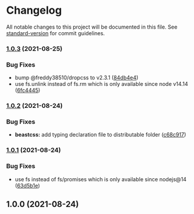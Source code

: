 # Changelog

All notable changes to this project will be documented in this file. See [standard-version](https://github.com/conventional-changelog/standard-version) for commit guidelines.

### [1.0.3](https://github.com/freddy38510/beastcss/compare/beastcss-v1.0.2...beastcss-v1.0.3) (2021-08-25)


### Bug Fixes

* bump @freddy38510/dropcss to v2.3.1 ([84db4e4](https://github.com/freddy38510/beastcss/commit/84db4e4608c9bddabf1dbae27f84d0b38c29c6ae))
* use fs.unlink instead of fs.rm which is only available since node v14.14 ([6fc4445](https://github.com/freddy38510/beastcss/commit/6fc44459404b2657ec143b6e5b965e1b2fefce8d))

### [1.0.2](https://github.com/freddy38510/beastcss/compare/beastcss-v1.0.1...beastcss-v1.0.2) (2021-08-24)


### Bug Fixes

* **beastcss:** add typing declaration file to distributable folder ([c68c917](https://github.com/freddy38510/beastcss/commit/c68c9179402a2850836c2bd87d1fb107cad8027a))

### [1.0.1](https://github.com/freddy38510/beastcss/compare/beastcss-v1.0.0...beastcss-v1.0.1) (2021-08-24)


### Bug Fixes

* use fs instead of fs/promises which is only available since nodejs@14 ([63d5b1e](https://github.com/freddy38510/beastcss/commit/63d5b1e7c4383b316e0fc8761c803f3f97a4cc9f))

## 1.0.0 (2021-08-24)
